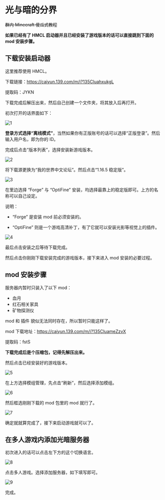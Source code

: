 # 光与暗的分界

~~群内 Minecraft 傻瓜式教程~~

**如果已经有了 HMCL 启动器并且已经安装了游戏版本的话可以直接跳到下面的 mod 安装步骤。**

## 下载安装启动器

这里推荐使用 HMCL。

下载链接：https://caiyun.139.com/m/i?135CluahxukgL

提取码：JYKN

下载完成后解压出来，然后自己创建一个文件夹，将其放入后再打开。

初次打开的话界面如下：

![1](http://cdn.diipx.com/2021/04/1.png)

**登录方式选择“离线模式”**，当然如果你有正版账号的话可以选择“正版登录”。然后输入用户名，即为你的 ID。

完成后点击“版本列表”，选择安装新游戏版本。

![2](http://cdn.diipx.com/2021/04/2.png)

将下载源更换为“我的世界中文论坛”。然后点击“1.16.5 稳定版”。

![3](http://cdn.diipx.com/2021/04/3.png)

在里边选择 “Forge” 与 “OptiFine” 安装，均选择最靠上的稳定版即可。上方的名称可以自己设定。

说明：

- “Forge” 是安装 mod 前必须安装的。

- “OptiFine” 则是一个游戏高清补丁，有了它就可以安装光影等视觉上的插件。

![4](http://cdn.diipx.com/2021/04/4.png)

最后点击安装之后等待下载完成。

然后点击你刚刚下载安装完成的游戏版本，接下来进入 mod 安装的必要过程。

## mod 安装步骤

服务器内暂时只装入了以下 mod：

- 血月
- 红石相关家具
- 矿物探测仪

mod 和 插件 貌似无法同时存在，所以暂时只能这样了。

mod 下载地址：https://caiyun.139.com/m/i?135CluameZzvX

提取码：fstS

**下载完成后是个压缩包，记得先解压出来。**

然后点击已经安装好的游戏版本。

![5](http://cdn.diipx.com/2021/04/5.png)

在上方选择模组管理，先点击“刷新”，然后选择添加模组。

![6](http://cdn.diipx.com/2021/04/6.png)

然后框选刚刚下载的 mod 包里的 mod 就行了。

![7](http://cdn.diipx.com/2021/04/7.png)

确定就就算完成了，接下来启动游戏就可以了。

## 在多人游戏内添加光暗服务器

初次进入的话可以点击左下方的这个切换语言。

![8](http://cdn.diipx.com/2021/04/8.png)

点击多人游戏。选择添加服务器，如下填写即可。

![9](http://cdn.diipx.com/2021/04/9.png)

完成。